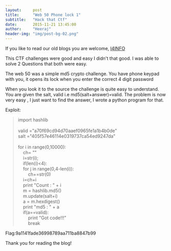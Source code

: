 ```yaml
---
layout:     post
title:      "Web 50 Phone lock 1"
subtitle:   "Hack that Ctf"
date:       2015-11-21 13:45:00
author:     "Heeraj"
header-img: "img/post-bg-02.png"
---
```

<script async src="//pagead2.googlesyndication.com/pagead/js/adsbygoogle.js"></script>
<!-- ad -->
<ins class="adsbygoogle"
     style="display:block"
     data-ad-client="ca-pub-0540814478217300"
     data-ad-slot="5956699124"
     data-ad-format="auto"></ins>
<script>
(adsbygoogle = window.adsbygoogle || []).push({});
</script>
<p> If you like to read our old blogs you are welcome, <a href="http://heeraj123.wordpress.com">I4INFO</a> </p>

<p>This CTF challenges were good and easy I didn't that good. I was able to solve 2 Questions that both were easy.</p>

<p>The web 50 was a simple md5 crypto challenge. You have phone keypad with you,  it opens its lock when you 
enter the correct 4 digit password</p>

<p>When you look it to the source the challenge is quite easy to understand. You are given the salt, valid i.e 
md5(salt+answer)=valid. The problem is now very easy , I just want to find the answer, I wrote a python program for that.</p>

<p>Exploit:<br>

<blockquote>
import hashlib<br>
<br>
valid ="a70f69cd94d70aaef0965fe1a1b4b0de"<br>
salt  ="405f57e46114e0319737ca54ed9247da"<br>
<br>
for i in range(0,10000):<br>
&nbsp;&nbsp;&nbsp;&nbsp;ch= ""<br>
&nbsp;&nbsp;&nbsp;&nbsp;i=str(i);<br>
&nbsp;&nbsp;&nbsp;&nbsp;if(len(i)<4):<br>
&nbsp;&nbsp;&nbsp;&nbsp;for j in range(0,4-len(i)):<br>
&nbsp;&nbsp;&nbsp;&nbsp;&nbsp;&nbsp;&nbsp;&nbsp;ch+=str(0)<br>
&nbsp;&nbsp;&nbsp;&nbsp;i=ch+i<br>
&nbsp;&nbsp;&nbsp;&nbsp;print "Count : " + i<br>
&nbsp;&nbsp;&nbsp;&nbsp;m = hashlib.md5()<br>
&nbsp;&nbsp;&nbsp;&nbsp;m.update(salt+i)<br>
&nbsp;&nbsp;&nbsp;&nbsp;a = m.hexdigest()<br>
&nbsp;&nbsp;&nbsp;&nbsp;print "md5 : " + a<br>
&nbsp;&nbsp;&nbsp;&nbsp;if(a==valid):<br>
&nbsp;&nbsp;&nbsp;&nbsp;&nbsp;&nbsp;&nbsp;&nbsp;print "Got code!!!"<br>
&nbsp;&nbsp;&nbsp;&nbsp;&nbsp;&nbsp;&nbsp;&nbsp;break<br>
</blockquote>

<p>Flag:9a1141fade36998789aa711ba8847b99</p>

<p>Thank you for reading the blog! </p>
